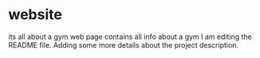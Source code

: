 # website
its all about a gym web page contains all info about a gym
I am editing the README file. Adding some more details about the project description.

